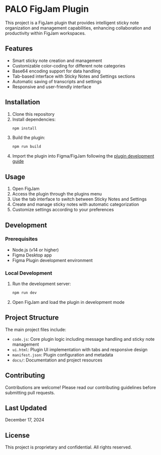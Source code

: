 # PALO FigJam Plugin

This project is a FigJam plugin that provides intelligent sticky note organization and management capabilities, enhancing collaboration and productivity within FigJam workspaces.

## Features

- Smart sticky note creation and management
- Customizable color-coding for different note categories
- Base64 encoding support for data handling
- Tab-based interface with Sticky Notes and Settings sections
- Automatic saving of transcripts and settings
- Responsive and user-friendly interface

## Installation

1. Clone this repository
2. Install dependencies:
   ```bash
   npm install
   ```
3. Build the plugin:
   ```bash
   npm run build
   ```
4. Import the plugin into Figma/FigJam following the [plugin development guide](https://www.figma.com/plugin-docs/plugin-quickstart-guide/)

## Usage

1. Open FigJam
2. Access the plugin through the plugins menu
3. Use the tab interface to switch between Sticky Notes and Settings
4. Create and manage sticky notes with automatic categorization
5. Customize settings according to your preferences

## Development

### Prerequisites
- Node.js (v14 or higher)
- Figma Desktop app
- Figma Plugin development environment

### Local Development
1. Run the development server:
   ```bash
   npm run dev
   ```
2. Open FigJam and load the plugin in development mode

## Project Structure

The main project files include:

- `code.js`: Core plugin logic including message handling and sticky note management
- `ui.html`: Plugin UI implementation with tabs and responsive design
- `manifest.json`: Plugin configuration and metadata
- `docs/`: Documentation and project resources

## Contributing

Contributions are welcome! Please read our contributing guidelines before submitting pull requests.

## Last Updated

December 17, 2024

## License

This project is proprietary and confidential. All rights reserved.
